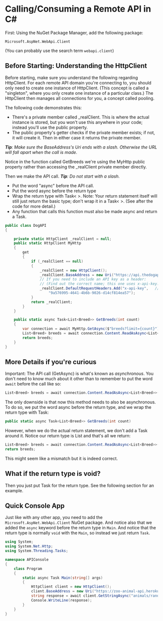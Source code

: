 # Calling/Consuming a Remote API in C#

First: Using the NuGet Package Manager, add the following package:

```
Microsoft.AspNet.WebApi.Client
```

(You can probably use the search term ```webapi.client```)

## Before Starting: Understanding the HttpClient

Before starting, make sure you understand the following regarding HttpClient. For each remote API domain you're connecting to, you should only need to create one instance of HttpClient. (This concept is called a "singleton", where you only create one instance of a particular class.) The HttpClient then manages all connections for you, a concept called pooling.

The following code demonstrates this:
* There's a private member called _realClient. This is where the actual instance is stored, but you won't use this anywhere in your code; instead you'll use the public property.
* The public property's getter checks if the private member exists; if not, it will create it. Then in either case it returns the private member.

***Tip**: Make sure the BaseAddress's Uri ends with a slash. Otherwise the URL will fall apart when the call is made.*

Notice in the function called GetBreeds we're using the MyHttp public property rather than accessing the _realClient private member directly.

Then we make the API call. ***Tip**: Do not start with a slash.*

* Put the word "async" before the API call.
* Put the word async before the return type
* Wrap the return type with Task< >. Note: Your return statement itself will still just return the basic type; don't wrap it in a Task< >. (See after the code for more detail.)
* Any function that calls this function must also be made async and return a Task.


```cs
public class DogAPI
{

    private static HttpClient _realClient = null;
    public static HttpClient MyHttp
    {
        get
        {
            if (_realClient == null)
            {
                _realClient = new HttpClient();
                _realClient.BaseAddress = new Uri("https://api.thedogapi.com/v1/"); // ADD YOUR OWN BASE ADDRESS HERE
                // If you need to include an API key as a header:
                // (Find out the correct name; this one uses x-api-key.)
                _realClient.DefaultRequestHeaders.Add("x-api-key",   // REPLACE WITH YOUR OWN API KEY STUFF
                    "9a576995-4641-4b6b-9026-d14cf814ea57");
            }
            return _realClient;
        }
    }

    public static async Task<List<Breed>> GetBreeds(int count)
    {
        var connection = await MyHttp.GetAsync($"breeds?limit={count}");
        List<Breed> breeds = await connection.Content.ReadAsAsync<List<Breed>>();
        return breeds;
    }
}
```

## More Details if you're curious

Important: The API call (GetAsync) is what's known as *asynchronous*. You don't need to know much about it other than to remember to put the word ``await`` before the call like so:

```cs
List<Breed> breeds = await connection.Content.ReadAsAsync<List<Breed>>();
```

The only downside is that now this method needs to also be asynchronous. To do so, we put the word async before the return type, and we wrap the return type with Task:

```cs
public static async Task<List<Breed>> GetBreeds(int count)
```

However, when we do the actual return statement, we don't add a Task around it. Notice our return type is List<Breed> and that's all we return:

```cs
List<Breed> breeds = await connection.Content.ReadAsAsync<List<Breed>>();
return breeds;
```

This might seem like a mismatch but it is indeed correct.


## What if the return type is void?

Then you just put Task for the return type. See the following section for an example.

## Quick Console App

Just like with any other app, you need to add the ``Microsoft.AspNet.WebApi.Client`` NuGet package. And notice also that we added the ``async`` keyword before the return type in ``Main``. And notice that the return type is normally ``void`` with the ``Main``, so instead we just return ``Task``.


```cs
using System;
using System.Net.Http;
using System.Threading.Tasks;

namespace APIConsole
{
    class Program
    {
        static async Task Main(string[] args)
        {
            HttpClient client = new HttpClient();
            client.BaseAddress = new Uri("https://zoo-animal-api.herokuapp.com/");
            string response = await client.GetStringAsync("animals/rand/3");
            Console.WriteLine(response);
        }
    }
}
```

